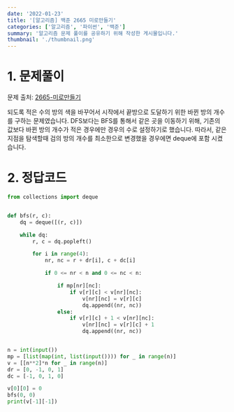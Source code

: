 ```yaml
---
date: '2022-01-23'
title: '[알고리즘] 백준 2665 미로만들기'
categories: ['알고리즘', '파이썬', '백준']
summary: '알고리즘 문제 풀이를 공유하기 위해 작성한 게시물입니다.'
thumbnail: './thumbnail.png'
---
```


# 1. 문제풀이

문제 출처: [2665-미로만들기](https://www.acmicpc.net/problem/2665)

되도록 적은 수의 방의 색을 바꾸어서 시작에서 끝방으로 도달하기 위한 바뀐 방의 개수를 구하는 문제였습니다.
DFS보다는 BFS를 통해서 같은 곳을 이동하기 위해, 기존의 값보다 바뀐 방의 개수가 적은 경우에만 경우의 수로 설정하기로 했습니다.
따라서, 같은 지점을 탐색할때 검의 방의 개수를 최소한으로 변경했을 경우에면 deque에 포함 시켰습니다.

# 2. 정답코드

```python
from collections import deque


def bfs(r, c):
    dq = deque([(r, c)])

    while dq:
        r, c = dq.popleft()

        for i in range(4):
            nr, nc = r + dr[i], c + dc[i]

            if 0 <= nr < n and 0 <= nc < n:

                if mp[nr][nc]:
                    if v[r][c] < v[nr][nc]:
                        v[nr][nc] = v[r][c]
                        dq.append((nr, nc))
                else:
                    if v[r][c] + 1 < v[nr][nc]:
                        v[nr][nc] = v[r][c] + 1
                        dq.append((nr, nc))


n = int(input())
mp = [list(map(int, list(input()))) for _ in range(n)]
v = [[n**2]*n for _ in range(n)]
dr = [0, -1, 0, 1]
dc = [-1, 0, 1, 0]

v[0][0] = 0
bfs(0, 0)
print(v[-1][-1])

```
